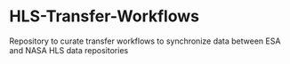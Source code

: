 # HLS-Transfer-Workflows
Repository to curate transfer workflows to synchronize data between ESA and NASA HLS data repositories 
